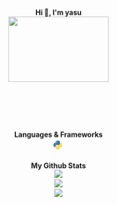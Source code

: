 <p align='center'>
  <b>Hi 👋, I'm yasu</b><br>
	<img src="https://lh3.googleusercontent.com/Ubfiv37DHfNppkv8cCqh3Q2gmrKQU_e4-LPvT1-ijL-_0JrTDmVQ1OT07jwbgSNZwSJsb5iuyKs9wvW2yNDXjI_GdSsVC9LB4IXH=s0" width="200" height="130">
</p>

<p align="center"><br>
  <a href="https://github.com/y9su">
     </a>
</p>

<br><br>
<p align="center">
	<b>Languages & Frameworks</b>
	<br>
	<code><img height="25" src="https://raw.githubusercontent.com/github/explore/80688e429a7d4ef2fca1e82350fe8e3517d3494d/topics/python/python.png"></code>&nbsp;
	<br><br>
	<b>My Github Stats</b><br>
    	<img src="https://github-readme-streak-stats.herokuapp.com/?user=y9su&theme=dark&hide_border=true">
	<br>
	<img src="https://github-readme-stats.vercel.app/api?username=y9su&include_all_commits=true&show_icons=true&hide_border=true&hide_title=true&count_private=true&theme=dark">
	<br>
	<img src="https://github-readme-stats.vercel.app/api/top-langs/?username=y9su&layout=compact&count_private=true&langs_count=8&hide_border=true&theme=dark">
</p>
